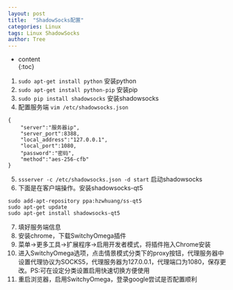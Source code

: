 ```yaml
---
layout: post                                                    
title:  "ShadowSocks配置"
categories: Linux
tags: Linux ShadowSocks
author: Tree
---
```


* content                                                       
{:toc}

1. `sudo apt-get install python` 安装python
2. `sudo apt-get install python-pip` 安装pip
3. `sudo pip install shadowsocks` 安装shadowsocks
4. 配置服务端 `vim /etc/shadowsocks.json`
```
{
	"server":"服务器ip",
	"server_port":8388,
	"local_address":"127.0.0.1",
	"local_port":1080,
	"password":"密码",
	"method":"aes-256-cfb"
}
```
5. `ssserver -c /etc/shadowsocks.json -d start` 启动shadowsocks
6. 下面是在客户端操作。安装shadowsocks-qt5
```
sudo add-apt-repository ppa:hzwhuang/ss-qt5
sudo apt-get update
sudo apt-get install shadowsocks-qt5
```
7. 填好服务端信息
8. 安装chrome，下载SwitchyOmega插件
9. 菜单->更多工具->扩展程序->启用开发者模式，将插件拖入Chrome安装
10. 进入SwitchyOmega选项，点击情景模式分类下的proxy按钮，代理服务器中设置代理协议为SOCKS5，代理服务器为127.0.0.1，代理端口为1080，保存更改。PS:可在设定分类设置启用快速切换方便使用
11. 重启浏览器，启用SwitchyOmega，登录google尝试是否配置顺利